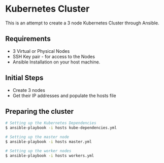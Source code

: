 # Kubernetes Cluster

This is an attempt to create a 3 node Kubernetes Cluster through Ansible.

## Requirements

- 3 Virtual or Physical Nodes
- SSH Key pair - for access to the Nodes
- Ansible Installation on your host machine.

## Initial Steps
- Create 3 nodes
- Get their IP addresses and populate the hosts file

## Preparing the cluster

```sh
# Setting up the Kubernetes Dependencies
$ ansible-playbook -i hosts kube-dependencies.yml

# Setting up the master node
$ ansible-playbook -i hosts master.yml

# Setting up the worker nodes
$ ansible-playbook -i hosts workers.yml
```
